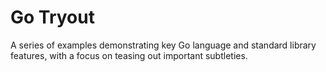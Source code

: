 Go Tryout
=========

A series of examples demonstrating key Go language and standard library features,
with a focus on teasing out important subtleties.
